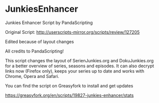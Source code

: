 # JunkiesEnhancer
Junkies Enhancer Script by PandaScripting

Original Script:
http://userscripts-mirror.org/scripts/review/127205

Edited because of layout changes

All credits to PandaScripting!


This script changes the layout of SerienJunkies.org and DokuJunkies.org for a better overview of series, seasons and episodes. It can also decrypt links now (Firefox only), keeps your series up to date and works with Chrome, Opera and Safari.

You can find the script on Greasyfork to install and get updates

https://greasyfork.org/en/scripts/19827-junkies-enhancer/stats
